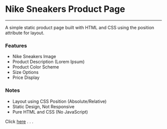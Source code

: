# **Nike** Sneakers Product Page

---

A simple static product page built with HTML and CSS using the position attribute for layout.

### Features

- Nike Sneakers Image
- Product Description (Lorem Ipsum)
- Product Color Scheme
- Size Options
- Price Display

### Notes

- Layout using CSS Position (Absolute/Relative)
- Static Design, Not Responsive
- Pure HTML and CSS (No JavaScript)

Click [here](https://rouhi438.github.io/CodeHUB/NikeZoom) . . .
